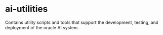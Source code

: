 # ai-utilities
Contains utility scripts and tools that support the development, testing, and deployment of the oracle AI system.
